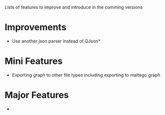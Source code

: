 Lists of features to improve and introduce in the comming versions

# Improvements

- Use another json parser instead of QJson*

# Mini Features

- Exporting graph to other file types including exporting to maltego graph

# Major Features

- 
